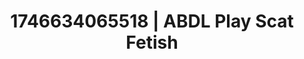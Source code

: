 ---
categories:
- Whispered desires
- AI-generated
- Morning seduction
- Sensual touch
- Real couple content
- ASMR
- Cosplay
- Hands in hair
image: /assets/images/1746634065518.jpg
layout: post
seo:
  description: Featured content with sensual ABDL Play, Scat Fetish. HD images available.
  keywords: ABDL Play, Scat Fetish
  og_image: /assets/images/1746634065518.jpg
  schema_type: VisualArtwork
tags:
- ABDL Play
- Scat Fetish
- '#1746634065518'
title: 1746634065518 | ABDL Play Scat Fetish
---
